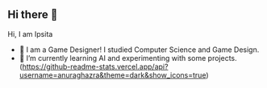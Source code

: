 ## Hi there 👋

Hi, I am Ipsita
- 🔭 I am a Game Designer! I studied Computer Science and Game Design.
- 🌱 I’m currently learning AI and experimenting with some projects.
(https://github-readme-stats.vercel.app/api?username=anuraghazra&theme=dark&show_icons=true)
